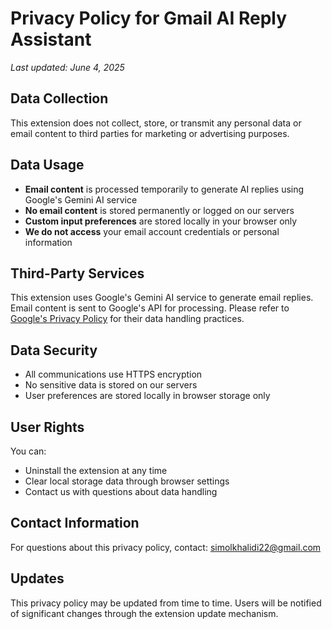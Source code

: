 # Privacy Policy for Gmail AI Reply Assistant

*Last updated: June 4, 2025*

## Data Collection

This extension does not collect, store, or transmit any personal data or email content to third parties for marketing or advertising purposes.

## Data Usage

- **Email content** is processed temporarily to generate AI replies using Google's Gemini AI service
- **No email content** is stored permanently or logged on our servers
- **Custom input preferences** are stored locally in your browser only
- **We do not access** your email account credentials or personal information

## Third-Party Services

This extension uses Google's Gemini AI service to generate email replies. Email content is sent to Google's API for processing. Please refer to [Google's Privacy Policy](https://policies.google.com/privacy) for their data handling practices.

## Data Security

- All communications use HTTPS encryption
- No sensitive data is stored on our servers
- User preferences are stored locally in browser storage only

## User Rights

You can:
- Uninstall the extension at any time
- Clear local storage data through browser settings
- Contact us with questions about data handling

## Contact Information

For questions about this privacy policy, contact: [simolkhalidi22@gmail.com](mailto:simolkhalidi22@gmail.com)

## Updates

This privacy policy may be updated from time to time. Users will be notified of significant changes through the extension update mechanism.
